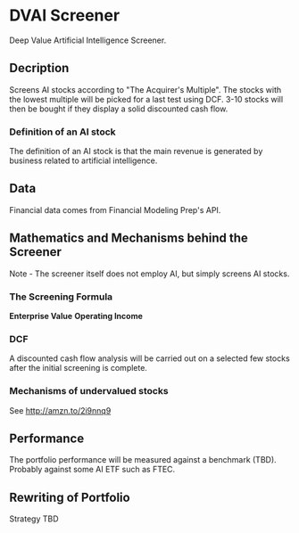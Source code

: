 # DVAI Screener
Deep Value Artificial Intelligence Screener.

## Decription
Screens AI stocks according to "The Acquirer's Multiple". The stocks with the lowest multiple will be picked for a last test using DCF.
3-10 stocks will then be bought if they display a solid discounted cash flow.

### Definition of an AI stock
The definition of an AI stock is that the main revenue is generated by business related to artificial intelligence.

## Data
Financial data comes from Financial Modeling Prep's API.

## Mathematics and Mechanisms behind the Screener
Note - The screener itself does not employ AI, but simply screens AI stocks.

### The Screening Formula
**Enterprise Value**
**Operating Income**

### DCF
A discounted cash flow analysis will be carried out on a selected few stocks after the initial screening is complete.

### Mechanisms of undervalued stocks
See http://amzn.to/2i9nnq9

## Performance
The portfolio performance will be measured against a benchmark (TBD).
Probably against some AI ETF such as FTEC.

## Rewriting of Portfolio
Strategy TBD
